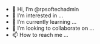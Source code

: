 - 👋 Hi, I’m @rpsoftechadmin
- 👀 I’m interested in ...
- 🌱 I’m currently learning ...
- 💞️ I’m looking to collaborate on ...
- 📫 How to reach me ...

<!---
rpsoftechadmin/rpsoftechadmin is a ✨ special ✨ repository because its `README.md` (this file) appears on your GitHub profile.
You can click the Preview link to take a look at your changes.
--->
